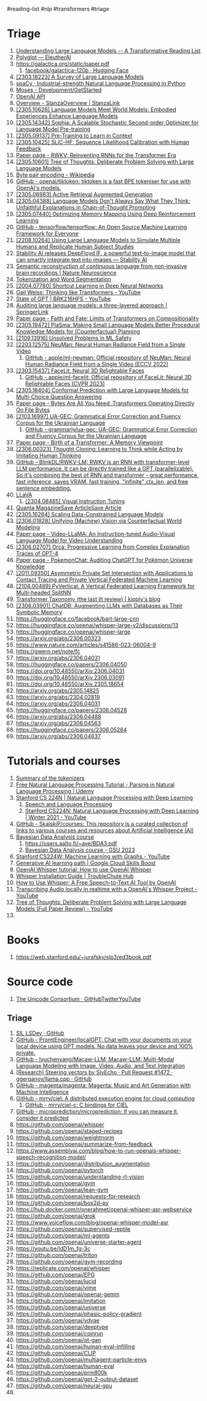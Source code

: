 #reading-list #nlp #transformers #triage
# Triage
1. [Understanding Large Language Models -- A Transformative Reading List](https://sebastianraschka.com/blog/2023/llm-reading-list.html)
2. [Polyglot — EleutherAI](https://www.eleuther.ai/projects/polyglot)
3. https://galactica.org/static/paper.pdf
    1. [facebook/galactica-120b · Hugging Face](https://huggingface.co/facebook/galactica-120b)
4. [[2303.18223] A Survey of Large Language Models](https://arxiv.org/abs/2303.18223.pdf)
5. [spaCy · Industrial-strength Natural Language Processing in Python](https://spacy.io/)
6. [Moses - Development/GetStarted](http://www2.statmt.org/moses/?n=Development.GetStarted)
7. [OpenAI API](https://platform.openai.com/tokenizer)
8. [Overview - StanzaOverview | StanzaLink](https://stanfordnlp.github.io/stanza/)
9. [[2305.10626] Language Models Meet World Models: Embodied Experiences Enhance Language Models](https://arxiv.org/abs/2305.10626)
10. [[2305.14342] Sophia: A Scalable Stochastic Second-order Optimizer for Language Model Pre-training](https://arxiv.org/abs/2305.14342)
11. [[2305.09137] Pre-Training to Learn in Context](https://arxiv.org/abs/2305.09137)
12. [[2305.10425] SLiC-HF: Sequence Likelihood Calibration with Human Feedback](https://arxiv.org/abs/2305.10425)
13. [Paper page - RWKV: Reinventing RNNs for the Transformer Era](https://huggingface.co/papers/2305.13048)
14. [[2305.10601] Tree of Thoughts: Deliberate Problem Solving with Large Language Models](https://arxiv.org/abs/2305.10601)
15. [Byte pair encoding - Wikipedia](https://en.m.wikipedia.org/wiki/Byte_pair_encoding)
16. [GitHub - openai/tiktoken: tiktoken is a fast BPE tokeniser for use with OpenAI's models.](https://github.com/openai/tiktoken)
17. [[2305.06983] Active Retrieval Augmented Generation](https://arxiv.org/abs/2305.06983)
18. [[2305.04388] Language Models Don't Always Say What They Think: Unfaithful Explanations in Chain-of-Thought Prompting](https://arxiv.org/abs/2305.04388)
19. [[2305.07440] Optimizing Memory Mapping Using Deep Reinforcement Learning](https://arxiv.org/abs/2305.07440)
20. [GitHub - tensorflow/tensorflow: An Open Source Machine Learning Framework for Everyone](https://github.com/tensorflow/tensorflow)
21. [[2208.10264] Using Large Language Models to Simulate Multiple Humans and Replicate Human Subject Studies](https://arxiv.org/abs/2208.10264)
22. [Stability AI releases DeepFloyd IF, a powerful text-to-image model that can smartly integrate text into images — Stability AI](https://stability.ai/blog/deepfloyd-if-text-to-image-model)
23. [Semantic reconstruction of continuous language from non-invasive brain recordings | Nature Neuroscience](https://www.nature.com/articles/s41593-023-01304-9.epdf)
24. [Tokenization and Word Segmentation](https://universaldependencies.org/u/overview/tokenization.html)
25. [[2004.07780] Shortcut Learning in Deep Neural Networks](https://arxiv.org/abs/2004.07780)
26. [Gail Weiss: Thinking like Transformers - YouTube](https://youtu.be/H-x_upYg-JY)
27. [State of GPT | BRK216HFS - YouTube](https://www.youtube.com/watch?v=bZQun8Y4L2A)
28. [Auditing large language models: a three-layered approach | SpringerLink](https://link.springer.com/article/10.1007/s43681-023-00289-2)
29. [Paper page - Faith and Fate: Limits of Transformers on Compositionality](https://huggingface.co/papers/2305.18654)
30. [[2305.19472] PlaSma: Making Small Language Models Better Procedural Knowledge Models for (Counterfactual) Planning](https://arxiv.org/abs/2305.19472)
31. [[2109.13916] Unsolved Problems in ML Safety](https://arxiv.org/abs/2109.13916)
32. [[2203.12575] NeuMan: Neural Human Radiance Field from a Single Video](https://arxiv.org/abs/2203.12575)
    1. [GitHub - apple/ml-neuman: Official repository of NeuMan: Neural Human Radiance Field from a Single Video (ECCV 2022)](https://github.com/apple/ml-neuman)
33. [[2303.15437] FaceLit: Neural 3D Relightable Faces](https://arxiv.org/abs/2303.15437)
    1. [GitHub - apple/ml-facelit: Official repository of FaceLit: Neural 3D Relightable Faces (CVPR 2023)](https://github.com/apple/ml-facelit)
34. [[2305.18404] Conformal Prediction with Large Language Models for Multi-Choice Question Answering](https://arxiv.org/abs/2305.18404.pdf)
35. [Paper page - Bytes Are All You Need: Transformers Operating Directly On File Bytes](https://huggingface.co/papers/2306.00238)
36. [[2103.16997] UA-GEC: Grammatical Error Correction and Fluency Corpus for the Ukrainian Language](https://arxiv.org/abs/2103.16997)
    1. [GitHub - grammarly/ua-gec: UA-GEC: Grammatical Error Correction and Fluency Corpus for the Ukrainian Language](https://github.com/grammarly/ua-gec)
37. [Paper page - Birth of a Transformer: A Memory Viewpoint](https://huggingface.co/papers/2306.00802)
38. [[2306.00323] Thought Cloning: Learning to Think while Acting by Imitating Human Thinking](https://arxiv.org/abs/2306.00323)
39. [GitHub - BlinkDL/RWKV-LM: RWKV is an RNN with transformer-level LLM performance. It can be directly trained like a GPT (parallelizable). So it's combining the best of RNN and transformer - great performance, fast inference, saves VRAM, fast training, "infinite" ctx_len, and free sentence embedding.](https://github.com/BlinkDL/RWKV-LM)
40. [LLaVA](https://llava-vl.github.io/)
    1. [[2304.08485] Visual Instruction Tuning](https://arxiv.org/abs/2304.08485)
41. [Quanta MagazineSave ArticleSave Article](https://www.quantamagazine.org/ai-like-chatgpt-are-no-good-at-not-20230512/)
42. [[2305.16264] Scaling Data-Constrained Language Models](https://doi.org/10.48550/arXiv.2305.16264)
43. [[2306.01828] Unifying (Machine) Vision via Counterfactual World Modeling](https://doi.org/10.48550/arXiv.2306.01828)
44. [Paper page - Video-LLaMA: An Instruction-tuned Audio-Visual Language Model for Video Understanding](https://huggingface.co/papers/2306.02858)
45. [[2306.02707] Orca: Progressive Learning from Complex Explanation Traces of GPT-4](https://doi.org/10.48550/arXiv.2306.02707)
46. [Paper page - PokemonChat: Auditing ChatGPT for Pokémon Universe Knowledge](https://huggingface.co/papers/2306.03024)
47. [[2011.09350] Asymmetric Private Set Intersection with Applications to Contact Tracing and Private Vertical Federated Machine Learning](https://doi.org/10.48550/arXiv.2011.09350)
48. [[2104.00489] PyVertical: A Vertical Federated Learning Framework for Multi-headed SplitNN](https://doi.org/10.48550/arXiv.2104.00489)
49. [Transformer Taxonomy (the last lit review) | kipply's blog](https://kipp.ly/blog/transformer-taxonomy/)
50. [[2306.03901] ChatDB: Augmenting LLMs with Databases as Their Symbolic Memory](https://doi.org/10.48550/arXiv.2306.03901)
51. https://huggingface.co/facebook/bart-large-cnn
52. https://huggingface.co/openai/whisper-large-v2/discussions/13
53. https://huggingface.co/openai/whisper-large
54. https://arxiv.org/abs/2306.00323
55. https://www.nature.com/articles/s41586-023-06004-9
56. https://gwern.net/note/fc
57. https://arxiv.org/abs/2306.04031
58. https://huggingface.co/papers/2306.04050
59. https://doi.org/10.48550/arXiv.2306.04031
60. https://doi.org/10.48550/arXiv.2306.03091
61. https://doi.org/10.48550/arXiv.2305.18654
62. https://arxiv.org/abs/2305.14825
63. https://arxiv.org/abs/2304.02819
64. https://arxiv.org/abs/2306.04031
65. https://huggingface.co/papers/2306.04528
66. https://arxiv.org/abs/2306.04488
67. https://arxiv.org/abs/2306.04563
68. https://huggingface.co/papers/2306.05284
69. https://arxiv.org/abs/2306.04637

# Tutorials and courses
1. [Summary of the tokenizers](https://huggingface.co/docs/transformers/tokenizer_summary)
2. [Free Natural Language Processing Tutorial - Parsing in Natural Language Processing | Udemy](https://www.udemy.com/course/parsing-in-natural-language-processing/)
3. [Stanford CS 224N | Natural Language Processing with Deep Learning](https://web.stanford.edu/class/cs224n/)
	1. [Speech and Language Processing](https://web.stanford.edu/~jurafsky/slp3/)
	2. [Stanford CS224N: Natural Language Processing with Deep Learning | Winter 2021 - YouTube](https://youtube.com/playlist?list=PLoROMvodv4rOSH4v6133s9LFPRHjEmbmJ)
4. [GitHub - SkalskiP/courses: This repository is a curated collection of links to various courses and resources about Artificial Intelligence (AI)](https://github.com/SkalskiP/courses)
5.  [Bayesian Data Analysis course](https://avehtari.github.io/BDA_course_Aalto/)
    1. https://users.aalto.fi/~ave/BDA3.pdf
    2. [Bayesian Data Analysis course - GSU 2023](https://avehtari.github.io/BDA_course_Aalto/gsu2023.html)
6. [Stanford CS224W: Machine Learning with Graphs - YouTube](https://youtube.com/playlist?list=PLoROMvodv4rPLKxIpqhjhPgdQy7imNkDn)
7. [Generative AI learning path | Google Cloud Skills Boost](https://www.cloudskillsboost.google/paths/118)
8. [OpenAI Whisper tutorial: How to use OpenAI Whisper](https://lablab.ai/t/whisper-tutorial)
9. [Whisper Installation Guide | TroubleChute Hub](https://hub.tcno.co/ai/whisper/install/)
10. [How to Use Whisper: A Free Speech-to-Text AI Tool by OpenAI](https://bytexd.com/how-to-use-whisper-a-free-speech-to-text-ai-tool-by-openai/)
11. [Transcribing Audio locally in realtime with a OpenAI's Whisper Project - YouTube](https://youtu.be/RS5RSCRpasA)
12. [Tree of Thoughts: Deliberate Problem Solving with Large Language Models (Full Paper Review) - YouTube](https://www.youtube.com/watch?v=ut5kp56wW_4)
13. 

# Books
1. https://web.stanford.edu/~jurafsky/slp3/ed3book.pdf

# Source code
1. [The Unicode Consortium · GitHubTwitterYouTube](https://github.com/unicode-org)

## Triage
1. [SIL LSDev · GitHub](https://github.com/orgs/sillsdev/)
2. [GitHub - PromtEngineer/localGPT: Chat with your documents on your local device using GPT models. No data leaves your device and 100% private.](https://github.com/PromtEngineer/localGPT)
3. [GitHub - lyuchenyang/Macaw-LLM: Macaw-LLM: Multi-Modal Language Modeling with Image, Video, Audio, and Text Integration](https://github.com/lyuchenyang/Macaw-LLM)
4. [[Research] Steering vectors by SlyEcho · Pull Request #1472 · ggerganov/llama.cpp · GitHub](https://github.com/ggerganov/llama.cpp/pull/1472)
5. [GitHub - magenta/magenta: Magenta: Music and Art Generation with Machine Intelligence](https://github.com/magenta/magenta)
6. [GitHub - mrry/ciel: A distributed execution engine for cloud computing](https://github.com/mrry/ciel)
    1. [GitHub - mrry/ciel-c: C bindings for CIEL](https://github.com/mrry/ciel-c)
7. [GitHub - microprediction/microprediction: If you can measure it, consider it predicted](https://github.com/microprediction/microprediction)
8. https://github.com/openai/whisper
9. https://github.com/openai/staged-recipes
10. https://github.com/openai/weightnorm
11. https://github.com/openai/summarize-from-feedback
12. https://www.assemblyai.com/blog/how-to-run-openais-whisper-speech-recognition-model/
13. https://github.com/openai/distribution_augmentation
14. https://github.com/openai/pytorch
15. https://github.com/openai/understanding-rl-vision
16. https://github.com/openai/gym
17. https://github.com/openai/lean-gym
18. https://github.com/openai/requests-for-research
19. https://github.com/openai/box2d-py
20. https://hub.docker.com/r/onerahmet/openai-whisper-asr-webservice
21. https://github.com/openai/grok
22. https://www.voiceflow.com/blog/openai-whisper-model-asr
23. https://github.com/openai/supervised-reptile
24. https://github.com/openai/ml-agents
25. https://github.com/openai/universe-starter-agent
26. https://youtu.be/ldD1m_fg-3c
27. https://github.com/openai/triton
28. https://github.com/openai/gym-recording
29. https://replicate.com/openai/whisper
30. https://github.com/openai/EPG
31. https://github.com/openai/lucid
32. https://github.com/openai/vime
33. https://github.com/openai/openai-gemm
34. https://github.com/openai/imitation
35. https://github.com/openai/universe
36. https://github.com/openai/phasic-policy-gradient
37. https://github.com/openai/vdvae
38. https://github.com/openai/deeptype
39. https://github.com/openai/coinrun
40. https://github.com/openai/ot-gan
41. https://github.com/openai/human-eval-infilling
42. https://github.com/openai/CLIP
43. https://github.com/openai/multiagent-particle-envs
44. https://github.com/openai/human-eval
45. https://github.com/openai/prm800k
46. https://github.com/openai/gpt-2-output-dataset
47. https://github.com/openai/neural-gpu
48. 
